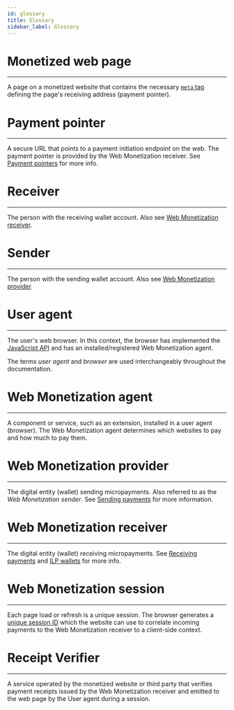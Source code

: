 ```yaml
---
id: glossary
title: Glossary
sidebar_label: Glossary
---
```


# Monetized web page
* * *
A page on a monetized website that contains the necessary
[`meta` tag](./explainer#add-lt-meta-gt-tag-to-website-header) defining the
page's receiving address (payment pointer).

# Payment pointer
* * *
A secure URL that points to a payment initiation endpoint on the web. The
payment pointer is provided by the Web Monetization receiver.
See [Payment pointers](./explainer#payment-pointers) for more info.

# Receiver
* * *
The person with the receiving wallet account. Also see
[Web Monetization receiver](#web-monetization-receiver).

# Sender
* * *
The person with the sending wallet account. Also see
[Web Monetization provider](#web-monetization-provider).

# User agent
* * *
The user's web browser. In this context, the browser has implemented the
[JavaScript API](./api.md) and has an installed/registered Web Monetization
agent.

The terms _user agent_ and _browser_ are used interchangeably throughout the
documentation.

# Web Monetization agent
* * *
A component or service, such as an extension, installed in a user agent
(browser). The Web Monetization agent determines which websites to pay and how
much to pay them.

# Web Monetization provider
* * *
The digital entity (wallet) sending micropayments. Also referred to as the _Web
Monetization sender_. See [Sending payments](./sending.md) for more
information.

# Web Monetization receiver
* * *
The digital entity (wallet) receiving micropayments.
See [Receiving payments](./receiving.md) and [ILP wallets](./ilp-wallet) for
more info.

# Web Monetization session
* * *
Each page load or refresh is a unique session. The browser generates a
[unique session ID](./explainer#flow) which the website can use to correlate
incoming payments to the Web Monetization receiver to a client-side context.

# Receipt Verifier
* * *
A service operated by the monetized website or third party that verifies
payment receipts issued by the Web Monetization receiver and emitted to the
web page by the User agent during a session.
